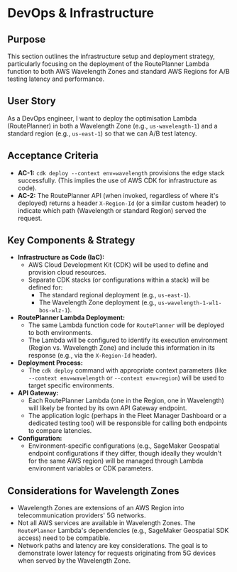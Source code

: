 # DevOps & Infrastructure

## Purpose
This section outlines the infrastructure setup and deployment strategy, particularly focusing on the deployment of the RoutePlanner Lambda function to both AWS Wavelength Zones and standard AWS Regions for A/B testing latency and performance.

## User Story
As a DevOps engineer, I want to deploy the optimisation Lambda (RoutePlanner) in both a Wavelength Zone (e.g., `us-wavelength-1`) and a standard region (e.g., `us-east-1`) so that we can A/B test latency.

## Acceptance Criteria
-   **AC-1:** `cdk deploy --context env=wavelength` provisions the edge stack successfully. (This implies the use of AWS CDK for infrastructure as code).
-   **AC-2:** The RoutePlanner API (when invoked, regardless of where it's deployed) returns a header `X-Region-Id` (or a similar custom header) to indicate which path (Wavelength or standard Region) served the request.

## Key Components & Strategy
-   **Infrastructure as Code (IaC):**
    -   AWS Cloud Development Kit (CDK) will be used to define and provision cloud resources.
    -   Separate CDK stacks (or configurations within a stack) will be defined for:
        -   The standard regional deployment (e.g., `us-east-1`).
        -   The Wavelength Zone deployment (e.g., `us-wavelength-1-wl1-bos-wlz-1`).
-   **RoutePlanner Lambda Deployment:**
    -   The same Lambda function code for `RoutePlanner` will be deployed to both environments.
    -   The Lambda will be configured to identify its execution environment (Region vs. Wavelength Zone) and include this information in its response (e.g., via the `X-Region-Id` header).
-   **Deployment Process:**
    -   The `cdk deploy` command with appropriate context parameters (like `--context env=wavelength` or `--context env=region`) will be used to target specific environments.
-   **API Gateway:**
    -   Each RoutePlanner Lambda (one in the Region, one in Wavelength) will likely be fronted by its own API Gateway endpoint.
    -   The application logic (perhaps in the Fleet Manager Dashboard or a dedicated testing tool) will be responsible for calling both endpoints to compare latencies.
-   **Configuration:**
    -   Environment-specific configurations (e.g., SageMaker Geospatial endpoint configurations if they differ, though ideally they wouldn't for the same AWS region) will be managed through Lambda environment variables or CDK parameters.

## Considerations for Wavelength Zones
-   Wavelength Zones are extensions of an AWS Region into telecommunication providers' 5G networks.
-   Not all AWS services are available in Wavelength Zones. The `RoutePlanner` Lambda's dependencies (e.g., SageMaker Geospatial SDK access) need to be compatible.
-   Network paths and latency are key considerations. The goal is to demonstrate lower latency for requests originating from 5G devices when served by the Wavelength Zone.
